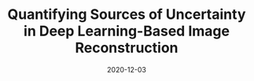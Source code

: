 ---
title: "Quantifying Sources of Uncertainty in Deep Learning-Based Image Reconstruction"
collection: accepted
authors: 'R. Barbano, Ž. Kereta, C. Zhang, A. Hauptmann, S. Arridge, B. Jin'
date: 2020-12-03
paperurl: 'http://asHauptmann.github.io/files/2020_Barbano_DeepInv.pdf'
paperlink: 'https://openreview.net/forum?id=iUGcSYdJogv'
venue: 'NeurIPS 2020 Deep Inverse Workshop'
---